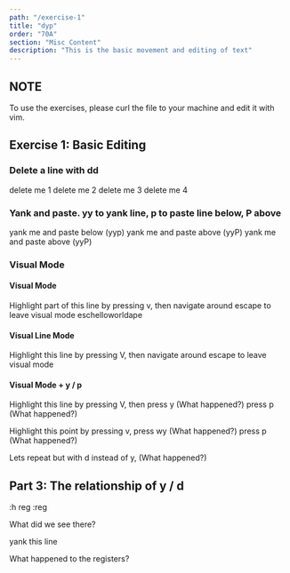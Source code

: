 ```yaml
---
path: "/exercise-1"
title: "dyp"
order: "70A"
section: "Misc Content"
description: "This is the basic movement and editing of text"
---
```

## NOTE
To use the exercises, please curl the file to your machine and edit it with vim.

## Exercise 1: Basic Editing
### Delete a line with dd
delete me 1
delete me 2
delete me 3
delete me 4

### Yank and paste.  yy to yank line, p to paste line below, P above
yank me and paste below (yyp)
yank me and paste above (yyP)
yank me and paste above (yyP)

### Visual Mode
#### Visual Mode
Highlight part of this line by pressing v, then navigate around
escape to leave visual mode
eschelloworldape
#### Visual Line Mode
Highlight this line by pressing V, then navigate around
escape to leave visual mode

#### Visual Mode + y / p
Highlight this line by pressing V, then press y  (What happened?)
press p (What happened?)

Highlight this point by pressing v, press wy  (What happened?)
press p (What happened?)

Lets repeat but with d instead of y, (What happened?)

## Part 3: The relationship of y / d
:h reg
:reg

What did we see there?

yank this line

What happened to the registers?


